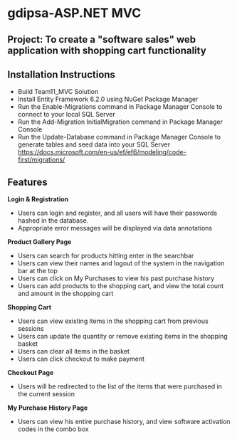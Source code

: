 # gdipsa-ASP.NET MVC

## Project: To create a "software sales" web application with shopping cart functionality

## Installation Instructions
- Build Team11_MVC Solution
- Install Entity Framework 6.2.0 using NuGet Package Manager
- Run the Enable-Migrations command in Package Manager Console to connect to your local SQL Server
- Run the Add-Migration InitialMigration command in Package Manager Console
- Run the Update-Database command in Package Manager Console to generate tables and seed data into your SQL Server
https://docs.microsoft.com/en-us/ef/ef6/modeling/code-first/migrations/

## Features

**Login & Registration**
- Users can login and register, and all users will have their passwords hashed in the database.
- Appropriate error messages will be displayed via data annotations

**Product Gallery Page**
- Users can search for products hitting enter in the searchbar
- Users can view their names and logout of the system in the navigation bar at the top
- Users can click on My Purchases to view his past purchase history
- Users can add products to the shopping cart, and view the total count and amount in the shopping cart

**Shopping Cart**
- Users can view existing items in the shopping cart from previous sessions
- Users can update the quantity or remove existing items in the shopping basket
- Users can clear all items in the basket
- Users can click checkout to make payment

**Checkout Page**
- Users will be redirected to the list of the items that were purchased in the current session

**My Purchase History Page**
- Users can view his entire purchase history, and view software activation codes in the combo box




